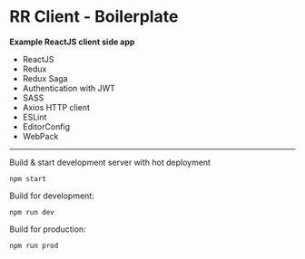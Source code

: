 RR Client - Boilerplate
=======================

**Example ReactJS client side app**

- ReactJS
- Redux
- Redux Saga
- Authentication with JWT
- SASS
- Axios HTTP client
- ESLint
- EditorConfig
- WebPack

---

Build & start development server with hot deployment

```
npm start
```

Build for development:

```
npm run dev
```

Build for production:

```
npm run prod
```
